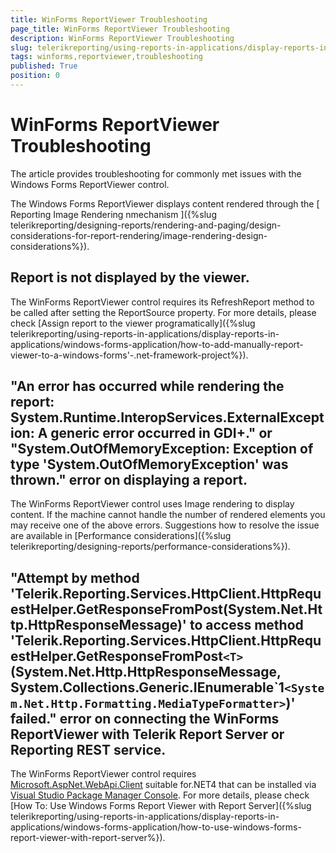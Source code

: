 ```yaml
---
title: WinForms ReportViewer Troubleshooting
page_title: WinForms ReportViewer Troubleshooting 
description: WinForms ReportViewer Troubleshooting
slug: telerikreporting/using-reports-in-applications/display-reports-in-applications/windows-forms-application/troubleshooting/winforms-reportviewer-troubleshooting
tags: winforms,reportviewer,troubleshooting
published: True
position: 0
---
```


# WinForms ReportViewer Troubleshooting



The article provides troubleshooting for commonly met issues with the Windows Forms ReportViewer control.

The Windows Forms ReportViewer displays content rendered through the [        Reporting Image Rendering nmechanism      ]({%slug telerikreporting/designing-reports/rendering-and-paging/design-considerations-for-report-rendering/image-rendering-design-considerations%}).       

## Report is not displayed by the viewer.

The WinForms ReportViewer control requires its RefreshReport method to be called after setting the ReportSource property.           For more details, please check [Assign report to the viewer programatically]({%slug telerikreporting/using-reports-in-applications/display-reports-in-applications/windows-forms-application/how-to-add-manually-report-viewer-to-a-windows-forms'-.net-framework-project%}).         

## "An error has occurred while rendering the report: System.Runtime.InteropServices.ExternalException: A generic error occurred in GDI+." or "System.OutOfMemoryException: Exception of type 'System.OutOfMemoryException' was thrown." error on displaying a report.

The WinForms ReportViewer control uses Image rendering to display content.            If the machine cannot handle the number of rendered elements you may receive one of the above errors.           Suggestions how to resolve the issue are available in [Performance considerations]({%slug telerikreporting/designing-reports/performance-considerations%}).         

## "Attempt by method 'Telerik.Reporting.Services.HttpClient.HttpRequestHelper.GetResponseFromPost(System.Net.Http.HttpResponseMessage)' to access method 'Telerik.Reporting.Services.HttpClient.HttpRequestHelper.GetResponseFromPost```<T>``` (System.Net.Http.HttpResponseMessage, System.Collections.Generic.IEnumerable`1```<System.Net.Http.Formatting.MediaTypeFormatter>```)' failed." error on connecting the WinForms ReportViewer with Telerik Report Server or Reporting REST service.

The WinForms ReportViewer control requires  [Microsoft.AspNet.WebApi.Client](https://www.nuget.org/packages/Microsoft.AspNet.WebApi.Client/4.0.30506)  suitable for.NET4 that can be installed via  [Visual Studio Package Manager Console](https://docs.nuget.org/consume/package-manager-console).           For more details, please check [How To: Use Windows Forms Report Viewer with Report Server]({%slug telerikreporting/using-reports-in-applications/display-reports-in-applications/windows-forms-application/how-to-use-windows-forms-report-viewer-with-report-server%}).         




